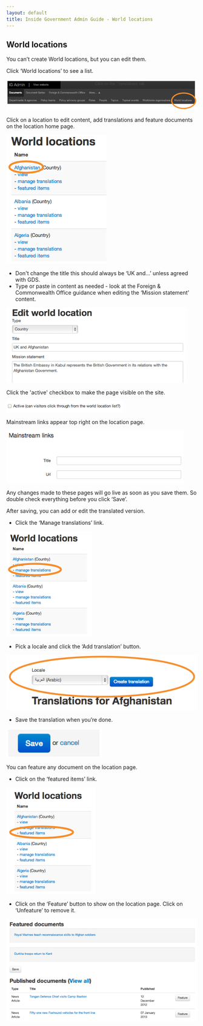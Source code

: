 ```yaml
---
layout: default
title: Inside Government Admin Guide - World locations
---
```


## World locations

You can’t create World locations, but you can edit them.

Click ‘World locations’ to see a list.

![World locations 1](world-locations-1.png)

Click on a location to edit content, add translations and feature documents on the location home page. 

![World locations 2](world-locations-2.png)

* Don't change the title  this should always be ‘UK and...’ unless agreed with GDS.
* Type or paste in content as needed - look at the Foreign & Commonwealth Office guidance when editing the ‘Mission statement’ content.

![World locations 3](world-locations-3.png)

Click the 'active' checkbox to make the page visible on the site.

![World locations 4](world-locations-4.png)

Mainstream links appear top right on the location page.

![World locations 5](world-locations-5.png)

Any changes made to these pages will go live as soon as you save them. So double check everything before you click ‘Save’.

After saving, you can add or edit the translated version.

* Click the ‘Manage translations’ link.

![World locations 6](world-locations-6.png)

* Pick a locale and click the ‘Add translation’ button.

![World locations 7](world-locations-7.png)

* Save the translation when you’re done.

![World locations 8](world-locations-8.png)

You can feature any document on the location page.

* Click on the ‘featured items’ link.

![World locations 9](world-locations-9.png)

* Click on the ‘Feature’ button to show on the location page. Click on ‘Unfeature’ to remove it.

![World locations 10](world-locations-10.png)

